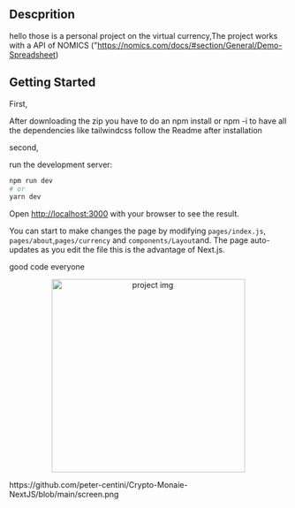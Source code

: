 ## Descprition

hello those is a personal project on the virtual currency,The project works with a API of NOMICS ("https://nomics.com/docs/#section/General/Demo-Spreadsheet)

## Getting Started


First,

After downloading the zip you have to do an npm install or npm -i to have all the dependencies like tailwindcss follow the Readme after installation


second, 

run the development server:

```bash
npm run dev
# or
yarn dev
```

Open [http://localhost:3000](http://localhost:3000) with your browser to see the result.

You can start to make changes the page by modifying `pages/index.js`, `pages/about`,`pages/currency` and `components/Layout`and. The page auto-updates as you edit the file this is the advantage of Next.js.


good code everyone
<p align="center">
  <img src="github.com/peter-centini/Crypto-Monaie-NextJS/blob/main/screen.png" width="350" title="project img">
  
</p>
https://github.com/peter-centini/Crypto-Monaie-NextJS/blob/main/screen.png